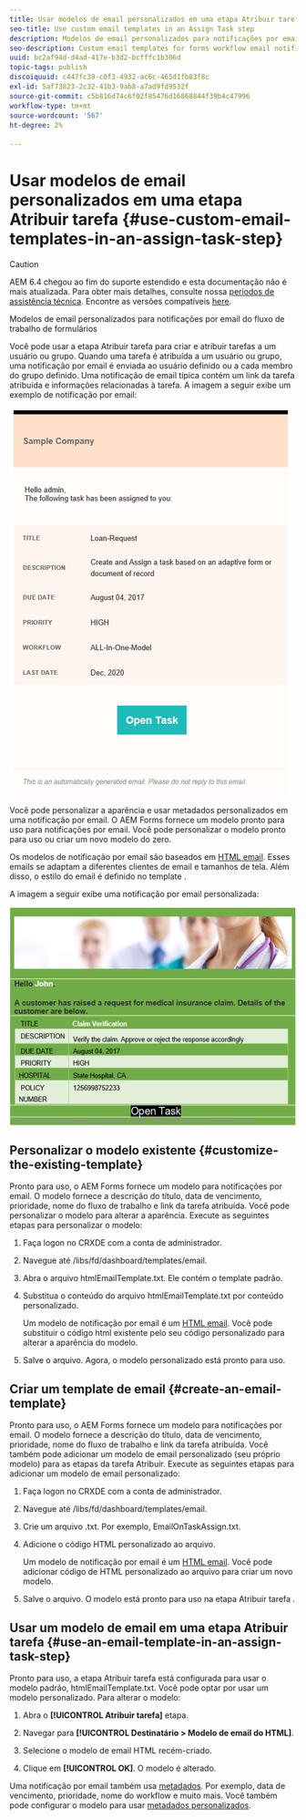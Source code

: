 ```yaml
---
title: Usar modelos de email personalizados em uma etapa Atribuir tarefa
seo-title: Use custom email templates in an Assign Task step
description: Modelos de email personalizados para notificações por email do fluxo de trabalho de formulários
seo-description: Custom email templates for forms workflow email notifications
uuid: bc2af94d-d4ad-417e-b3d2-bcfffc1b306d
topic-tags: publish
discoiquuid: c447fc39-c0f3-4932-ac6c-465d1fb83f8c
exl-id: 5af73823-2c32-41b3-9ab8-a7ad9fd9532f
source-git-commit: c5b816d74c6f02f85476d16868844f39b4c47996
workflow-type: tm+mt
source-wordcount: '567'
ht-degree: 2%

---
```


# Usar modelos de email personalizados em uma etapa Atribuir tarefa {#use-custom-email-templates-in-an-assign-task-step}

>[!CAUTION]
>
>AEM 6.4 chegou ao fim do suporte estendido e esta documentação não é mais atualizada. Para obter mais detalhes, consulte nossa [períodos de assistência técnica](https://helpx.adobe.com/br/support/programs/eol-matrix.html). Encontre as versões compatíveis [here](https://experienceleague.adobe.com/docs/).

Modelos de email personalizados para notificações por email do fluxo de trabalho de formulários

Você pode usar a etapa Atribuir tarefa para criar e atribuir tarefas a um usuário ou grupo. Quando uma tarefa é atribuída a um usuário ou grupo, uma notificação por email é enviada ao usuário definido ou a cada membro do grupo definido. Uma notificação de email típica contém um link da tarefa atribuída e informações relacionadas à tarefa. A imagem a seguir exibe um exemplo de notificação por email:

![Notificação por email com modelo pronto para uso](do-not-localize/default-email-template.png)

Você pode personalizar a aparência e usar metadados personalizados em uma notificação por email. O AEM Forms fornece um modelo pronto para uso para notificações por email. Você pode personalizar o modelo pronto para uso ou criar um novo modelo do zero.

Os modelos de notificação por email são baseados em [HTML email](https://en.wikipedia.org/wiki/HTML_email). Esses emails se adaptam a diferentes clientes de email e tamanhos de tela. Além disso, o estilo do email é definido no template .

A imagem a seguir exibe uma notificação por email personalizada:

![Notificação por email usando modelo personalizado](do-not-localize/customized-email.png)

## Personalizar o modelo existente {#customize-the-existing-template}

Pronto para uso, o AEM Forms fornece um modelo para notificações por email. O modelo fornece a descrição do título, data de vencimento, prioridade, nome do fluxo de trabalho e link da tarefa atribuída. Você pode personalizar o modelo para alterar a aparência. Execute as seguintes etapas para personalizar o modelo:

1. Faça logon no CRXDE com a conta de administrador.

1. Navegue até /libs/fd/dashboard/templates/email.

1. Abra o arquivo htmlEmailTemplate.txt. Ele contém o template padrão.

1. Substitua o conteúdo do arquivo htmlEmailTemplate.txt por conteúdo personalizado.

   Um modelo de notificação por email é um [HTML email](https://en.wikipedia.org/wiki/HTML_email). Você pode substituir o código html existente pelo seu código personalizado para alterar a aparência do modelo.

1. Salve o arquivo. Agora, o modelo personalizado está pronto para uso.

## Criar um template de email {#create-an-email-template}

Pronto para uso, o AEM Forms fornece um modelo para notificações por email. O modelo fornece a descrição do título, data de vencimento, prioridade, nome do fluxo de trabalho e link da tarefa atribuída. Você também pode adicionar um modelo de email personalizado (seu próprio modelo) para as etapas da tarefa Atribuir. Execute as seguintes etapas para adicionar um modelo de email personalizado:

1. Faça logon no CRXDE com a conta de administrador.

1. Navegue até /libs/fd/dashboard/templates/email.

1. Crie um arquivo .txt. Por exemplo, EmailOnTaskAssign.txt.

1. Adicione o código HTML personalizado ao arquivo.

   Um modelo de notificação por email é um [HTML email](https://en.wikipedia.org/wiki/HTML_email). Você pode adicionar código de HTML personalizado ao arquivo para criar um novo modelo.

1. Salve o arquivo. O modelo está pronto para uso na etapa Atribuir tarefa .

## Usar um modelo de email em uma etapa Atribuir tarefa {#use-an-email-template-in-an-assign-task-step}

Pronto para uso, a etapa Atribuir tarefa está configurada para usar o modelo padrão, htmlEmailTemplate.txt. Você pode optar por usar um modelo personalizado. Para alterar o modelo:

1. Abra o **[!UICONTROL Atribuir tarefa]** etapa.

1. Navegar para **[!UICONTROL Destinatário > Modelo de email do HTML]**.

1. Selecione o modelo de email HTML recém-criado.

1. Clique em **[!UICONTROL OK]**. O modelo é alterado.

Uma notificação por email também usa [metadados](/help/forms/using/use-metadata-in-email-notifications.md). Por exemplo, data de vencimento, prioridade, nome do workflow e muito mais. Você também pode configurar o modelo para usar [metadados personalizados](/help/forms/using/use-metadata-in-email-notifications.md#using-custom-metadata-in-an-email-notification).
